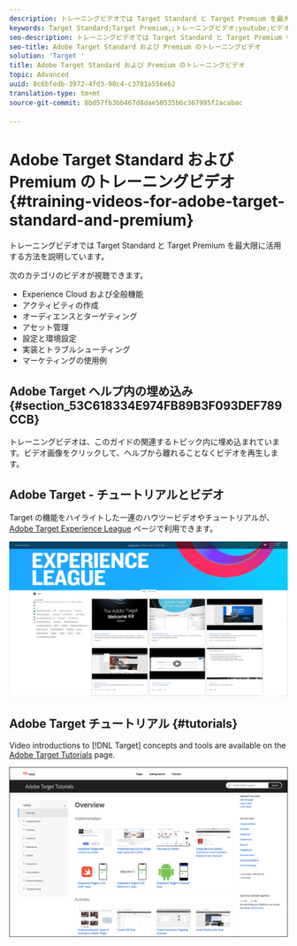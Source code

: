 ```yaml
---
description: トレーニングビデオでは Target Standard と Target Premium を最大限に活用する方法を説明しています。
keywords: Target Standard;Target Premium,;トレーニングビデオ;youtube;ビデオ;ビデオトレーニング
seo-description: トレーニングビデオでは Target Standard と Target Premium を最大限に活用する方法を説明しています。
seo-title: Adobe Target Standard および Premium のトレーニングビデオ
solution: 'Target '
title: Adobe Target Standard および Premium のトレーニングビデオ
topic: Advanced
uuid: 8c6bfedb-3972-4fd3-98c4-c3781a556e62
translation-type: tm+mt
source-git-commit: 8bd57fb3bb467d8dae50535b6c367995f2acabac

---
```



# Adobe Target Standard および Premium のトレーニングビデオ{#training-videos-for-adobe-target-standard-and-premium}

トレーニングビデオでは Target Standard と Target Premium を最大限に活用する方法を説明しています。

次のカテゴリのビデオが視聴できます。

* Experience Cloud および全般機能
* アクティビティの作成
* オーディエンスとターゲティング
* アセット管理
* 設定と環境設定
* 実装とトラブルシューティング
* マーケティングの使用例

## Adobe Target ヘルプ内の埋め込み {#section_53C618334E974FB89B3F093DEF789CCB}

トレーニングビデオは、このガイドの関連するトピック内に埋め込まれています。ビデオ画像をクリックして、ヘルプから離れることなくビデオを再生します。

## Adobe Target - チュートリアルとビデオ

Target の機能をハイライトした一連のハウツービデオやチュートリアルが、[Adobe Target Experience League](https://guided.adobe.com/#recommended/solutions/target) ページで利用できます。

![Experience League ビデオ](/help/c-intro/assets/experience-league.png)

## Adobe Target チュートリアル {#tutorials}

Video introductions to [!DNL Target] concepts and tools are available on  the [Adobe Target Tutorials](https://docs.adobe.com/content/help/en/target-learn/tutorials/overview.html) page.

![Adobe Target チュートリアル](/help/c-intro/assets/adobe-target-tutorials-new.png)